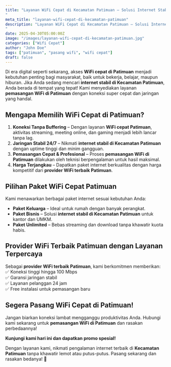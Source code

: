 ```yaml
---
title: "Layanan WiFi Cepat di Kecamatan Patimuan – Solusi Internet Stabil untuk Anda
"
meta_title: "layanan-wifi-cepat-di-kecamatan-patimuan"
description: "Layanan WiFi Cepat di Kecamatan Patimuan – Solusi Internet Stabil untuk Anda**  
"
date: 2025-04-30T05:00:00Z
image: "/images/layanan-wifi-cepat-di-kecamatan-patimuan.jpg"
categories: ["Wifi Cepat"]
author: "John Doe"
tags: ["patimuan", "pasang wifi", "wifi cepat"]
draft: false
---
```


Di era digital seperti sekarang, akses **WiFi cepat di Patimuan** menjadi kebutuhan penting bagi masyarakat, baik untuk bekerja, belajar, maupun hiburan. Jika Anda sedang mencari **internet stabil di Kecamatan Patimuan**, Anda berada di tempat yang tepat! Kami menyediakan layanan **pemasangan WiFi di Patimuan** dengan koneksi super cepat dan jaringan yang handal.  

## **Mengapa Memilih WiFi Cepat di Patimuan?**  

1. **Koneksi Tanpa Buffering** – Dengan layanan **WiFi cepat Patimuan**, aktivitas streaming, meeting online, dan gaming menjadi lebih lancar tanpa lag.  
2. **Jaringan Stabil 24/7** – Nikmati **internet stabil di Kecamatan Patimuan** dengan uptime tinggi dan minim gangguan.  
3. **Pemasangan Cepat & Profesional** – Proses **pemasangan WiFi di Patimuan** dilakukan oleh teknisi berpengalaman untuk hasil maksimal.  
4. **Harga Terjangkau** – Dapatkan paket internet berkualitas dengan harga kompetitif dari **provider WiFi terbaik Patimuan**.  

## **Pilihan Paket WiFi Cepat Patimuan**  

Kami menawarkan berbagai paket internet sesuai kebutuhan Anda:  
- **Paket Keluarga** – Ideal untuk rumah dengan banyak perangkat.  
- **Paket Bisnis** – Solusi **internet stabil di Kecamatan Patimuan** untuk kantor dan UMKM.  
- **Paket Unlimited** – Bebas streaming dan download tanpa khawatir kuota habis.  

## **Provider WiFi Terbaik Patimuan dengan Layanan Terpercaya**  

Sebagai **provider WiFi terbaik Patimuan**, kami berkomitmen memberikan:  
✅ Koneksi tinggi hingga 100 Mbps  
✅ Garansi jaringan stabil  
✅ Layanan pelanggan 24 jam  
✅ Free instalasi untuk pemasangan baru  

## **Segera Pasang WiFi Cepat di Patimuan!**  

Jangan biarkan koneksi lambat mengganggu produktivitas Anda. Hubungi kami sekarang untuk **pemasangan WiFi di Patimuan** dan rasakan perbedaannya!  

**Kunjungi kami hari ini dan dapatkan promo spesial!**  

Dengan layanan kami, nikmati pengalaman internet terbaik di **Kecamatan Patimuan** tanpa khawatir lemot atau putus-putus. Pasang sekarang dan rasakan bedanya! 🚀  
